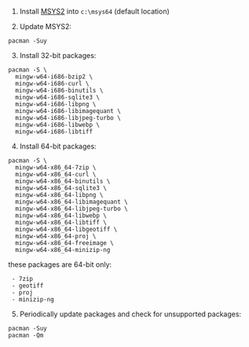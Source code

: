1. Install [MSYS2](https://www.msys2.org/) into `c:\msys64` (default location)

2. Update MSYS2:
```  
pacman -Suy
```
3. Install 32-bit packages:
```
pacman -S \
  mingw-w64-i686-bzip2 \
  mingw-w64-i686-curl \
  mingw-w64-i686-binutils \
  mingw-w64-i686-sqlite3 \
  mingw-w64-i686-libpng \
  mingw-w64-i686-libimagequant \
  mingw-w64-i686-libjpeg-turbo \
  mingw-w64-i686-libwebp \
  mingw-w64-i686-libtiff
```

4. Install 64-bit packages:
```
pacman -S \
  mingw-w64-x86_64-7zip \
  mingw-w64-x86_64-curl \
  mingw-w64-x86_64-binutils \
  mingw-w64-x86_64-sqlite3 \
  mingw-w64-x86_64-libpng \
  mingw-w64-x86_64-libimagequant \
  mingw-w64-x86_64-libjpeg-turbo \
  mingw-w64-x86_64-libwebp \
  mingw-w64-x86_64-libtiff \
  mingw-w64-x86_64-libgeotiff \
  mingw-w64-x86_64-proj \
  mingw-w64-x86_64-freeimage \
  mingw-w64-x86_64-minizip-ng
```

these packages are 64-bit only:
```
 - 7zip
 - geotiff
 - proj
 - minizip-ng
```

5. Periodically update packages and check for unsupported packages:
```  
pacman -Suy
pacman -Qm
```